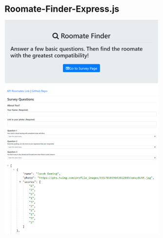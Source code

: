 # Roomate-Finder-Express.js

![](images/homePage.PNG)
![](images/surveyPage.PNG)
![](images/api.PNG)





